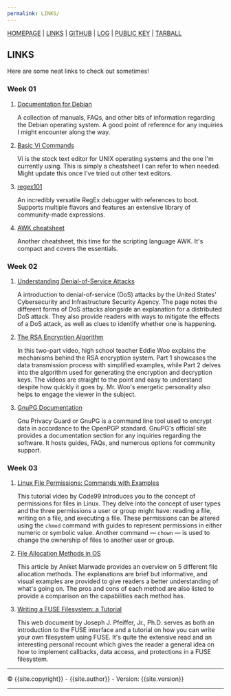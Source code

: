 ```yaml
---
permalink: LINKS/
---
```


[HOMEPAGE]({{site.baseurl}}/) | [LINKS]({{site.baseurl}}/LINKS/) | [GITHUB]({{site.githubrepo}}) | [LOG]({{site.baseurl}}{{site.mylog}}) | [PUBLIC KEY]({{site.baseurl}}{{site.mypubkey}}) | [TARBALL]({{site.tarball}})

## LINKS
Here are some neat links to check out sometimes!

### Week 01

1. [Documentation for Debian](https://www.debian.org/doc/)

   A collection of manuals, FAQs, and other bits of information regarding the Debian operating system. A good point of reference for any inquiries I might encounter along the way.

2. [Basic Vi Commands](https://www.cs.colostate.edu/helpdocs/vi.html)

   Vi is the stock text editor for UNIX operating systems and the one I'm currently using. This is simply a cheatsheet I can refer to when needed. Might update this once I've tried out other text editors.

3. [regex101](https://regex101.com/)

   An incredibly versatile RegEx debugger with references to boot. Supports multiple flavors and features an extensive library of community-made expressions.

4. [AWK cheatsheet](https://quickref.me/awk)

   Another cheatsheet, this time for the scripting language AWK. It's compact and covers the essentials.

### Week 02

1. [Understanding Denial-of-Service Attacks](https://www.cisa.gov/uscert/ncas/tips/ST04-015)

   A introduction to denial-of-service (DoS) attacks by the United States' Cybersecurity and Infrastructure Security Agency. The page notes the different forms of DoS attacks alongside an explanation for a distributed DoS attack. They also provide readers with ways to mitigate the effects of a DoS attack, as well as clues to identify whether one is happening.

2. [The RSA Encryption Algorithm](https://youtu.be/4zahvcJ9glg)

   In this two-part video, high school teacher Eddie Woo explains the mechanisms behind the RSA encryption system. Part 1 showcases the data transmission process with simplified examples, while Part 2 delves into the algorithm used for generating the encryption and decryption keys. The videos are straight to the point and easy to understand despite how quickly it goes by. Mr. Woo's energetic personality also helps to engage the viewer in the subject.

3. [GnuPG Documentation](https://www.gnupg.org/documentation/index.html)

   Gnu Privacy Guard or GnuPG is a command line tool used to encrypt data in accordance to the OpenPGP standard. GnuPG's official site provides a documentation section for any inquiries regarding the software. It hosts guides, FAQs, and numerous options for community support.

### Week 03

1. [Linux File Permissions: Commands with Examples](https://www.youtube.com/watch?v=D-VqgvBMV7g)

   This tutorial video by Code99 introduces you to the concept of permissions for files in Linux. They delve into the concept of user types and the three permissions a user or group might have: reading a file, writing on a file, and executing a file. These permissions can be altered using the `chmod` command with guides to represent permissions in either numeric or symbolic value. Another command — `chown` — is used to change the ownership of files to another user or group.

2. [File Allocation Methods in OS](https://www.scaler.com/topics/file-allocation-methods-in-os/)

   This article by Aniket Marwade provides an overview on 5 different file allocation methods. The explanations are brief but informative, and visual examples are provided to give readers a better understanding of what's going on. The pros and cons of each method are also listed to provide a comparison on the capabilities each method has.

3. [Writing a FUSE Filesystem: a Tutorial](https://www.cs.nmsu.edu/~pfeiffer/fuse-tutorial/)

   This web document by Joseph J. Pfeiffer, Jr., Ph.D. serves as both an introduction to the FUSE interface and a tutorial on how you can write your own filesystem using FUSE. It's quite the extensive read and an interesting personal recount which gives the reader a general idea on how to implement callbacks, data access, and protections in a FUSE filesystem.

---

© {{site.copyright}} - {{site.author}} - Version: {{site.version}}

---
